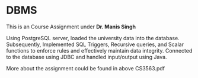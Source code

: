 # DBMS

This is an Course Assignment under **Dr. Manis Singh**

Using PostgreSQL server, loaded the university data into the database. Subsequently, Implemented SQL Triggers, Recursive queries, and Scalar functions to enforce rules and effectively maintain data integrity.
Connected to the database using JDBC and handled input/output using Java.

More about the assignment could be found in above CS3563.pdf

